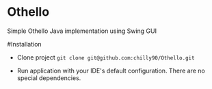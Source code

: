 Othello
=======

Simple Othello Java implementation using Swing GUI

#Installation

- Clone project `git clone git@github.com:chilly90/Othello.git`

- Run application with your IDE's default configuration. There are no special dependencies.
